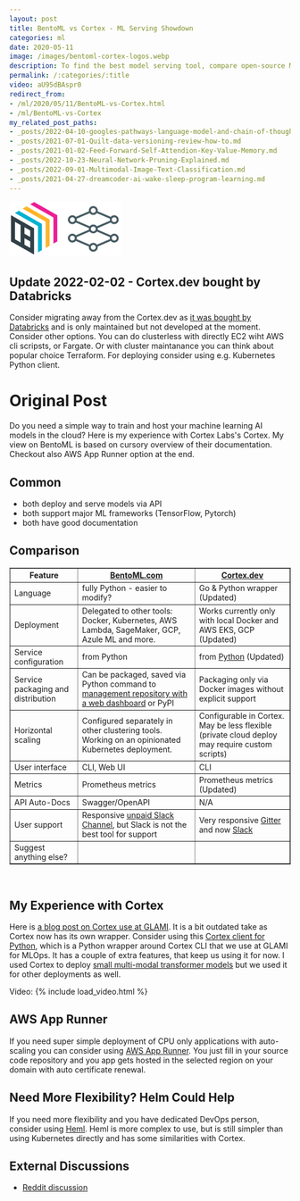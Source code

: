 ```yaml
---
layout: post
title: BentoML vs Cortex - ML Serving Showdown
categories: ml
date: 2020-05-11
image: /images/bentoml-cortex-logos.webp
description: To find the best model serving tool, compare open-source MLOps platforms BentoML and Cortex.
permalink: /:categories/:title
video: aU95dBAspr0
redirect_from:
- /ml/2020/05/11/BentoML-vs-Cortex.html
- /ml/BentoML-vs-Cortex
my_related_post_paths:
- _posts/2022-04-10-googles-pathways-language-model-and-chain-of-thought.md
- _posts/2021-07-01-Quilt-data-versioning-review-how-to.md
- _posts/2021-01-02-Feed-Forward-Self-Attendion-Key-Value-Memory.md
- _posts/2022-10-23-Neural-Network-Pruning-Explained.md
- _posts/2022-09-01-Multimodal-Image-Text-Classification.md
- _posts/2021-04-27-dreamcoder-ai-wake-sleep-program-learning.md
---
```





<p><img src="/images/bentoml-cortex-logos.webp" alt="BentoML and Cortex logo" style="width: 200px"/></p>

## Update 2022-02-02 - Cortex.dev bought by Databricks
Consider migrating away from the Cortex.dev as [it was bought by Databricks](https://www.databricks.com/blog/2022/04/25/cortex-labs-databricks-model-serving-mlops.html) and is only maintained but not developed at the moment.
Consider other options.
You can do clusterless with directly EC2 wiht AWS cli scripsts, or Fargate. Or with cluster maintanance you can think about popular choice Terraform.
For deploying consider using e.g. Kubernetes Python client.

# Original Post
Do you need a simple way to train and host your machine learning AI models in the cloud?
Here is my experience with Cortex Labs's Cortex.
My view on BentoML is based on cursory overview of their documentation.
Checkout also AWS App Runner option at the end.

## Common
- both deploy and serve models via API
- both support major ML frameworks (TensorFlow, Pytorch)
- both have good documentation

## Comparison
<table border="1" class="dataframe">
<thead>
    <tr>
        <th scope="col">
            Feature
        </th>
        <th scope="col">
            <a href="https://www.bentoml.com/">BentoML.com</a> 
        </th>
        <th scope="col">
            <a href="https://www.cortex.dev/">Cortex.dev</a> 
        </th>
    </tr>
</thead>
<tbody>
    <tr>
        <td>Language</td>
        <td>fully Python - easier to modify?</td>
        <td>Go & Python wrapper (Updated)</td>
    </tr>
    <tr>
        <td>Deployment</td>
        <td>Delegated to other tools: Docker, Kubernetes, AWS Lambda, SageMaker, GCP, Azule ML and more.</td>
        <td>Works currently only with local Docker and AWS EKS, GCP (Updated)</td>
    </tr>
    <tr>
        <td>Service configuration</td>
        <td>from Python</td>
        <td>from <a href="https://pypi.org/project/cortex/">Python</a> (Updated)</td>
    </tr>
    <tr>
        <td>Service packaging and distribution</td>
        <td>Can be packaged, saved via Python command to <a href="https://docs.bentoml.org/en/latest/concepts.html#customizing-model-repository">management repository with a web dashboard</a> or PyPI</td>
        <td>Packaging only via Docker images without explicit support</td>
    </tr>
    <tr>
        <td>Horizontal scaling</td>
        <td>Configured separately in other clustering tools. Working on an opinionated Kubernetes deployment.</td>
        <td>Configurable in Cortex. May be less flexible (private cloud deploy may require custom scripts)</td>
    </tr>
    <tr>
        <td>User interface</td>
        <td>CLI, Web UI</td>
        <td>CLI</td>
    </tr>
    <tr>
        <td>Metrics</td>
        <td>Prometheus metrics</td>
        <td>Prometheus metrics (Updated)</td>
    </tr>
    <tr>
        <td>API Auto-Docs</td>
        <td>Swagger/OpenAPI</td>
        <td>N/A</td>
    </tr>
    <tr>
        <td>User support</td>
        <td>Responsive <a href="https://join.slack.com/t/bentoml/shared_invite/enQtNjcyMTY3MjE4NTgzLTU3ZDc1MWM5MzQxMWQxMzJiNTc1MTJmMzYzMTYwMjQ0OGEwNDFmZDkzYWQxNzgxYWNhNjAxZjk4MzI4OGY1Yjg">unpaid Slack Channel</a>, but Slack is not the best tool for support</td>
        <td>Very responsive <a href="https://gitter.im/cortexlabs/cortex">Gitter</a> and now <a href="https://join.slack.com/t/cortex-dot-dev/shared_invite/zt-lf58axgy-0QkLZzFSSku5_Jybd9yiZQ">Slack</a></td>
    </tr>
    <tr>
        <td>Suggest anything else?</td>
        <td></td>
        <td></td>
    </tr>
</tbody>
</table>
<br>

## My Experience with Cortex

Here is [a blog post on Cortex use at GLAMI](https://medium.com/@aiteamglami/serve-your-ml-models-in-aws-using-python-9908a4127a13).
It is a bit outdated take as Cortex now has its own wrapper.
Consider using this [Cortex client for Python](https://github.com/glami/cortex-serving-client), which is a Python wrapper around Cortex CLI that we use at GLAMI for MLOps.
It has a couple of extra features, that keep us using it for now.
I used Cortex to deploy [small multi-modal transformer models](/ml/transformers-self-attention-mechanism-simplified) but we used it for other deployments as well.

Video:
{% include load_video.html %}

## AWS App Runner
If you need super simple deployment of CPU only applications with auto-scaling you can consider using [AWS App Runner](https://aws.amazon.com/apprunner/).
You just fill in your source code repository and you app gets hosted in the selected region on your domain with auto certificate renewal.

## Need More Flexibility? Helm Could Help
If you need more flexibility and you have dedicated DevOps person, consider using [Heml](https://helm.sh/).
Heml is more complex to use, but is still simpler than using Kubernetes directly and has some similarities with Cortex.

## External Discussions
- <a href="https://www.reddit.com/r/MachineLearning/comments/ghikdz/d_is_this_fair_bentoml_vs_cortex_comparison/">Reddit discussion</a>

